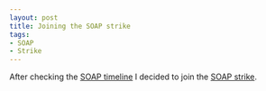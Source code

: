 ```yaml
---
layout: post
title: Joining the SOAP strike
tags:
- SOAP
- Strike
---
```

<p>After checking the <a href="http://sopastrike.com/timeline">SOAP timeline</a> I decided to join the <a href="http://sopastrike.com/">SOAP strike</a>.</p>

